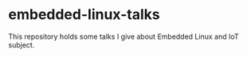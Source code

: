 # embedded-linux-talks
This repository holds some talks I give about Embedded Linux and IoT subject.
